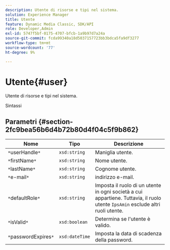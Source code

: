 ```yaml
---
description: Utente di risorse e tipi nel sistema.
solution: Experience Manager
title: Utente
feature: Dynamic Media Classic, SDK/API
role: Developer,Admin
exl-id: 5747f5bf-0175-4707-bfcb-1a9b97d7a24a
source-git-commit: fcda99340a18d5037157723bb3bdca5fa9df3277
workflow-type: tm+mt
source-wordcount: '77'
ht-degree: 9%

---
```


# Utente{#user}

Utente di risorse e tipi nel sistema.

Sintassi

## Parametri {#section-2fc9bea56b6d4b72b80d4f04c5f9b862}

| Nome | Tipo | Descrizione |
|---|---|---|
| `*`userHandle`*` | `xsd:string` | Maniglia utente. |
| `*`firstName`*` | `xsd:string` | Nome utente. |
| `*`lastName`*` | `xsd:string` | Cognome utente. |
| `*`e-mail`*` | `xsd:string` | indirizzo e-mail. |
| `*`defaultRole`*` | `xsd:string` | Imposta il ruolo di un utente in ogni società a cui appartiene. Tuttavia, il ruolo utente `IpsAmin` esclude altri ruoli utente. |
| `*`isValid`*` | `xsd:boolean` | Determina se l&#39;utente è valido. |
| `*`passwordExpires`*` | `xsd:dateTime` | Imposta la data di scadenza della password. |
